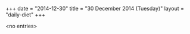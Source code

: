 +++
date = "2014-12-30"
title = "30 December 2014 (Tuesday)"
layout = "daily-diet"
+++


\<no entries\>
